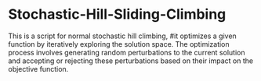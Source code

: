 # Stochastic-Hill-Sliding-Climbing
This is a script for normal stochastic hill climbing, #it optimizes a given function by iteratively exploring the solution space. The optimization process involves generating random perturbations to the current solution and accepting or rejecting these perturbations based on their impact on the objective function.
